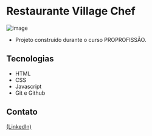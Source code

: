 # Restaurante Village Chef

![image](https://github.com/JoaoEduSB/Restaurante_VillageChef/assets/146045770/5b81772b-6e70-4e81-b57f-d7e85a418582)

- Projeto construído durante o curso PROPROFISSÃO.

## Tecnologias

- HTML
- CSS
- Javascript
- Git e Github

## Contato
[(LinkedIn)](https://www.linkedin.com/in/joaoedusb/)
